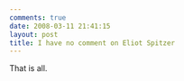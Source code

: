 ```yaml
---
comments: true
date: 2008-03-11 21:41:15
layout: post
title: I have no comment on Eliot Spitzer
---
```


That is all.
